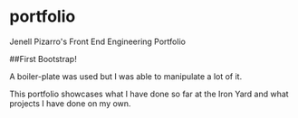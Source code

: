 # portfolio
Jenell Pizarro's Front End Engineering Portfolio   


##First Bootstrap!

A boiler-plate was used but I was able to manipulate a lot of it. 

This portfolio showcases what I have done so far at the Iron Yard and what projects I have done on my own. 
